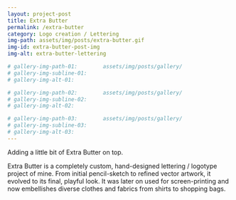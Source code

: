 ```yaml
---
layout: project-post
title: Extra Butter
permalink: /extra-butter
category: Logo creation / Lettering
img-path: assets/img/posts/extra-butter.gif
img-id: extra-butter-post-img
img-alt: extra-butter-lettering

# gallery-img-path-01:        assets/img/posts/gallery/
# gallery-img-subline-01:     
# gallery-img-alt-01:         

# gallery-img-path-02:        assets/img/posts/gallery/
# gallery-img-subline-02:     
# gallery-img-alt-02:         

# gallery-img-path-03:        assets/img/posts/gallery/
# gallery-img-subline-03:     
# gallery-img-alt-03:       
---
```


Adding a little bit of Extra Butter on top.

Extra Butter is a completely custom, hand-designed lettering / logotype project of mine. 
From initial pencil-sketch to refined vector artwork, it evolved to its final, playful look. It was later on used for screen-printing and now embellishes diverse clothes and fabrics from shirts to shopping bags.
